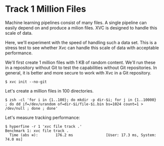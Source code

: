 # Track 1 Million Files

Machine learning pipelines consist of many files. A single pipeline can easily depend on and produce a milion files. XVC is designed to handle this scale of data.

Here, we'll experiment with the speed of handling such a data set. This is a stress test to see whether Xvc can handle this scale of data with acceptable performance. 

We'll first create 1 million files with 1 KB of random content. We'll run these in a repository without Git to test the capabilities without Git repositories. In general, it is better and more secure to work with Xvc in a Git repository. 

```console
$ xvc init --no-git
```

Let's create a million files in 100 directories. 

```console
$ zsh -cl 'for i in {1..100}; do mkdir -p dir-$i; for j in {1..10000} ; do dd if=/dev/urandom of=dir-$i/file-$i.bin bs=1024 count=1 > /dev/null ; done ; done'
```

Let's measure tracking performance:

```console
$ hyperfine -r 1 'xvc file track .'
Benchmark 1: xvc file track .
  Time (abs ≡):        176.2 ms               [User: 17.3 ms, System: 74.0 ms]
 

```

